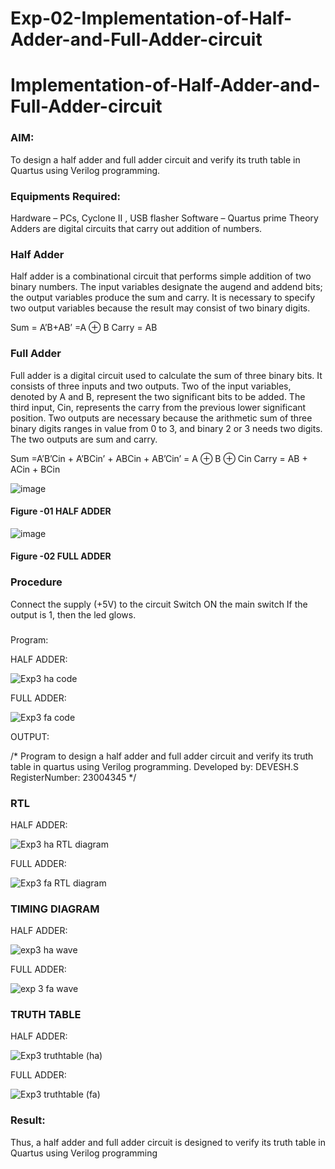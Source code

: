 # Exp-02-Implementation-of-Half-Adder-and-Full-Adder-circuit

# Implementation-of-Half-Adder-and-Full-Adder-circuit
### AIM:
To design a half adder and full adder circuit and verify its truth table in Quartus using Verilog programming.

### Equipments Required:
Hardware – PCs, Cyclone II , USB flasher
Software – Quartus prime
Theory
Adders are digital circuits that carry out addition of numbers.

### Half Adder
Half adder is a combinational circuit that performs simple addition of two binary numbers. The input variables designate the augend and addend bits; the output variables produce the sum and carry. It is necessary to specify two output variables because the result may consist of two binary digits.

Sum = A’B+AB’ =A ⊕ B Carry = AB

### Full Adder
Full adder is a digital circuit used to calculate the sum of three binary bits. It consists of three inputs and two outputs. Two of the input variables, denoted by A and B, represent the two significant bits to be added. The third input, Cin, represents the carry from the previous lower significant position. Two outputs are necessary because the arithmetic sum of three binary digits ranges in value from 0 to 3, and binary 2 or 3 needs two digits. The two outputs are sum and carry.

Sum =A’B’Cin + A’BCin’ + ABCin + AB’Cin’ = A ⊕ B ⊕ Cin Carry = AB + ACin + BCin

 ![image](https://user-images.githubusercontent.com/36288975/163552156-a13e5a56-c638-4110-97d9-8896907c8d25.png)

#### Figure -01 HALF ADDER 


![image](https://user-images.githubusercontent.com/36288975/163552057-b3547877-6d07-45b4-b7e0-bcfebfad9e1d.png)

#### Figure -02 FULL ADDER 

### Procedure

Connect the supply (+5V) to the circuit
Switch ON the main switch
If the output is 1, then the led glows.
### 
Program:

HALF ADDER:



![Exp3 ha code](https://github.com/23004345/Exp-02-Implementation-of-Half-Adder-and-Full-Adder-circuit/assets/138849203/d0375291-b9a6-4424-9391-0a0789ac279e)


FULL ADDER:

![Exp3 fa code](https://github.com/23004345/Exp-02-Implementation-of-Half-Adder-and-Full-Adder-circuit/assets/138849203/87531b36-3052-4947-949a-718796c5de83)



OUTPUT:

/*
Program to design a half adder and full adder circuit and verify its truth table in quartus using Verilog programming.
Developed by: DEVESH.S
RegisterNumber:  23004345
*/




### RTL
HALF ADDER:



![Exp3 ha RTL diagram](https://github.com/23004345/Exp-02-Implementation-of-Half-Adder-and-Full-Adder-circuit/assets/138849203/c8873a5d-8fc5-4068-a2bd-bab4af0bb9b4)


FULL ADDER:



![Exp3 fa RTL diagram](https://github.com/23004345/Exp-02-Implementation-of-Half-Adder-and-Full-Adder-circuit/assets/138849203/2fe48dea-8d79-4664-9570-b37e702d1087)





### TIMING DIAGRAM


HALF ADDER:



![exp3 ha wave](https://github.com/23004345/Exp-02-Implementation-of-Half-Adder-and-Full-Adder-circuit/assets/138849203/caad081c-611f-429d-98a6-d952ea9de5b2)



FULL ADDER:



![exp 3 fa wave](https://github.com/23004345/Exp-02-Implementation-of-Half-Adder-and-Full-Adder-circuit/assets/138849203/1a3ad49f-f64d-4ad6-a57a-187b02a3aa6a)


### TRUTH TABLE 

HALF ADDER:



![Exp3 truthtable (ha)](https://github.com/23004345/Exp-02-Implementation-of-Half-Adder-and-Full-Adder-circuit/assets/138849203/7f6f206f-40e8-4a10-930a-a1cc20aff6a8)



FULL ADDER:



![Exp3 truthtable (fa)](https://github.com/23004345/Exp-02-Implementation-of-Half-Adder-and-Full-Adder-circuit/assets/138849203/6b84b583-34d9-4ec5-b5ac-13ad209e42af)



### Result:





Thus, a half adder and full adder circuit is designed to verify its truth table in Quartus
using Verilog programming
